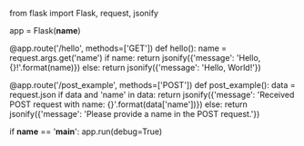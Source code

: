 from flask import Flask, request, jsonify

app = Flask(__name__)

@app.route('/hello', methods=['GET'])
def hello():
    name = request.args.get('name')
    if name:
        return jsonify({'message': 'Hello, {}!'.format(name)})
    else:
        return jsonify({'message': 'Hello, World!'})

@app.route('/post_example', methods=['POST'])
def post_example():
    data = request.json
    if data and 'name' in data:
        return jsonify({'message': 'Received POST request with name: {}'.format(data['name'])})
    else:
        return jsonify({'message': 'Please provide a name in the POST request.'})

if __name__ == '__main__':
    app.run(debug=True)
